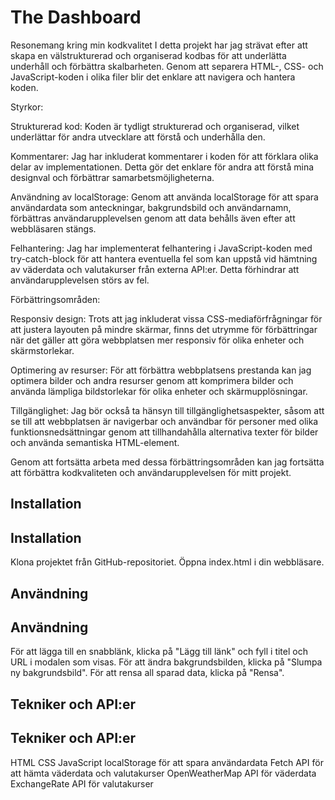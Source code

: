 # The Dashboard

Resonemang kring min kodkvalitet
I detta projekt har jag strävat efter att skapa en välstrukturerad och organiserad kodbas för att underlätta underhåll och förbättra skalbarheten. Genom att separera HTML-, CSS- och JavaScript-koden i olika filer blir det enklare att navigera och hantera koden.

Styrkor:

Strukturerad kod: Koden är tydligt strukturerad och organiserad, vilket underlättar för andra utvecklare att förstå och underhålla den.

Kommentarer: Jag har inkluderat kommentarer i koden för att förklara olika delar av implementationen. Detta gör det enklare för andra att förstå mina designval och förbättrar samarbetsmöjligheterna.

Användning av localStorage: Genom att använda localStorage för att spara användardata som anteckningar, bakgrundsbild och användarnamn, förbättras användarupplevelsen genom att data behålls även efter att webbläsaren stängs.

Felhantering: Jag har implementerat felhantering i JavaScript-koden med try-catch-block för att hantera eventuella fel som kan uppstå vid hämtning av väderdata och valutakurser från externa API:er. Detta förhindrar att användarupplevelsen störs av fel.

Förbättringsområden:

Responsiv design: Trots att jag inkluderat vissa CSS-mediaförfrågningar för att justera layouten på mindre skärmar, finns det utrymme för förbättringar när det gäller att göra webbplatsen mer responsiv för olika enheter och skärmstorlekar.

Optimering av resurser: För att förbättra webbplatsens prestanda kan jag optimera bilder och andra resurser genom att komprimera bilder och använda lämpliga bildstorlekar för olika enheter och skärmupplösningar.

Tillgänglighet: Jag bör också ta hänsyn till tillgänglighetsaspekter, såsom att se till att webbplatsen är navigerbar och användbar för personer med olika funktionsnedsättningar genom att tillhandahålla alternativa texter för bilder och använda semantiska HTML-element.

Genom att fortsätta arbeta med dessa förbättringsområden kan jag fortsätta att förbättra kodkvaliteten och användarupplevelsen för mitt projekt.


## Installation

<h2>Installation</h2>
Klona projektet från GitHub-repositoriet.
Öppna index.html i din webbläsare.

## Användning

<h2>Användning</h2>
För att lägga till en snabblänk, klicka på "Lägg till länk" och fyll i titel och URL i modalen som visas.
För att ändra bakgrundsbilden, klicka på "Slumpa ny bakgrundsbild".
För att rensa all sparad data, klicka på "Rensa".

## Tekniker och API:er

<h2>Tekniker och API:er</h2>
HTML
CSS
JavaScript
localStorage för att spara användardata
Fetch API för att hämta väderdata och valutakurser
OpenWeatherMap API för väderdata
ExchangeRate API för valutakurser
